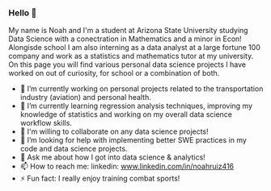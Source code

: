 ### Hello 👋

My name is Noah and I'm a student at Arizona State University studying Data Science with a conectration in Mathematics and a minor in Econ! Alongisde school I am also interning as a data analyst at a large fortune 100 company and work as a statistics and mathematics tutor at my university. On this page you will find various personal data science projects I have worked on out of curiosity, for school or a combination of both.

- 🔭 I’m currently working on personal projects related to the transportation industry (aviation) and personal health.
- 🌱 I’m currently learning regression analysis techniques, improving my knowledge of statistics and working on my overall data science workflow skills.
- 👯 I'm willing to collaborate on any data science projects!
- 🤔 I’m looking for help with implementing better SWE practices in my code and data science projects.
- 💬 Ask me about how I got into data science & analytics!
- 📫 How to reach me: linkedin: www.linkedin.com/in/noahruiz416
- ⚡ Fun fact: I really enjoy training combat sports!

